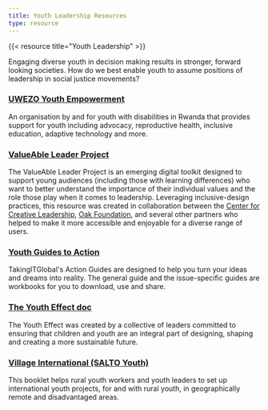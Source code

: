 ```yaml
---
title: Youth Leadership Resources
type: resource
---
```

{{< resource title="Youth Leadership" >}}

<p class="resource-intro">Engaging diverse youth in decision making results in stronger, forward looking societies. How do we best enable youth to assume positions of leadership in social justice movements?</p>

### [UWEZO Youth Empowerment](https://uwezoyouth.org/)
An organisation by and for youth with disabilities in Rwanda that provides support for youth including advocacy, reproductive health, inclusive education, adaptive technology and more.

### [ValueAble Leader Project](https://www.valueableleaderproject.com/)

The ValueAble Leader Project is an emerging digital toolkit designed to support young audiences (including those with learning differences) who want to better understand the importance of their individual values and the role those play when it comes to leadership. Leveraging inclusive-design practices, this resource was created in collaboration between the [Center for Creative Leadership](https://www.ccl.org/), [Oak Foundation](http://oakfnd.org/), and several other partners who helped to make it more accessible and enjoyable for a diverse range of users.

### [Youth Guides to Action](https://www.tigweb.org/action-tools/guide/)

TakingITGlobal's Action Guides are designed to help you turn your ideas and dreams into reality. The general guide and the issue-specific guides are workbooks for you to download, use and share.

### [The Youth Effect doc](https://www.scribd.com/document/44198893/The-Youth-Effect)

The Youth Effect was created by a collective of leaders committed to ensuring that children and youth are an integral part of designing, shaping and creating a more sustainable future.

### [Village International (SALTO Youth)](https://www.salto-youth.net/rc/inclusion/inclusionpublications/villageinternational/)

This booklet helps rural youth workers and youth leaders to set up international youth projects, for and with rural youth, in geographically remote and disadvantaged areas.
